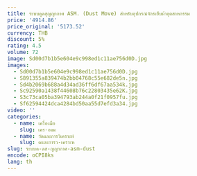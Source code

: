 ```yaml
---
title: ระบบดูดสุญญากาศ ASM. (Dust Move) สําหรับอุปกรณ์จักรเย็บผ้าอุตสาหกรรม
price: '4914.86'
price_original: '5173.52'
currency: THB
discount: 5%
rating: 4.5
volume: 72
image: Sd00d7b1b5e604e9c998ed1c11ae756d0D.jpg
images:
  - Sd00d7b1b5e604e9c998ed1c11ae756d0D.jpg
  - S891355a839474b2bb04768c55e682de5n.jpg
  - Sd4b2069b688a4d34ad36ff6df67aa534k.jpg
  - Sc92590a1438f44608b76c22803435e62K.jpg
  - S3c73ca05ba394793ab244a0f21f0957fu.jpg
  - Sf62594424dca4284bd50aa55d7efd3a34.jpg
video: ''
categories:
  - name: เครื่องมือ
    slug: เคร-องม
  - name: วัดและการวิเคราะห์
    slug: ดและการว-เคราะห
slug: ระบบด-ดส-ญญากาศ-asm-dust
encode: oCPI8ks
lang: th
---
```

  